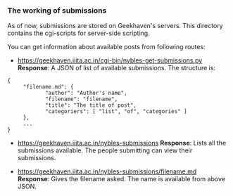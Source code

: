 ### The working of submissions

As of now, submissions are stored on Geekhaven's servers.
This directory contains the cgi-scripts for server-side scripting.

You can get information about available posts from following routes:

* https://geekhaven.iiita.ac.in/cgi-bin/nybles-get-submissions.py
  **Response**: A JSON of list of available submissions. The structure is:
```
{
     "filename.md": {
            "author": "Author's name",
            "filename": "filename",
            "title": "The title of post",
            "categoriers": [ "list", "of", "categories" ]
     },
     ...
}
```

* https://geekhaven.iiita.ac.in/nybles-submissions
  **Response**: Lists all the submissions available. The people submitting can view their submissions.
 
 
* https://geekhaven.iiita.ac.in/nybles-submissions/filename.md
  **Response**: Gives the filename asked. The name is available from above JSON.

